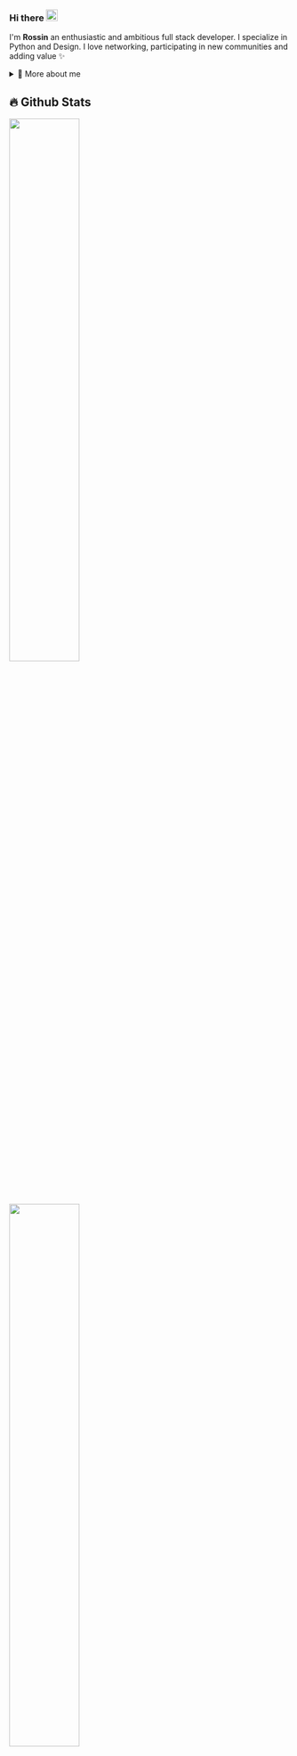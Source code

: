 ### Hi there <img src="https://raw.githubusercontent.com/MartinHeinz/MartinHeinz/master/wave.gif" height="21">
I'm **Rossin** an enthusiastic and ambitious full stack developer. I specialize in Python and Design. I love networking, participating in new communities and adding value ✨

<div>
<details>
  <summary>🧑 More about me</summary>

- 🔭 I’m currently on a journey to build **great** things

- 🌱 I’m currently learning **everything** 🤓

- 🤝 I’m looking for help with **finding projects to contribute to!**

- 👨‍💻 All of my projects are available at [miaxu.co](https://www.linkedin.com/in/sergiogarciagamez/)

- 💬 Ask me about **open source, web development, and community management**

- 📫 Reach me out at **contact@miaxu.co**

</details>

## 🔥 Github Stats

  <a href="https://github.com/jvRossin"><img width="50%" src="https://github-readme-stats.vercel.app/api?username=jvRossin&theme=radical&title_color=ff3068?"></a>
  <a href="https://github.com/jvRossin"><img width="50%" src="http://github-readme-streak-stats.herokuapp.com/?user=jvRossin&theme=radical&date_format=M%20j%5B%2C%20Y%5D&ring=ff3068&fire=ff3068&sideNums=ff3068"></a>
